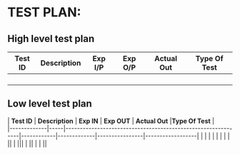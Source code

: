 # TEST PLAN:

## High level test plan

| **Test ID** | **Description**                                              | **Exp I/P** | **Exp O/P** | **Actual Out** |**Type Of Test**  |    
|-------------|--------------------------------------------------------------|------------|-------------|----------------|------------------|
|       |                      | |  |  | |
|        |                        | | || |
|     || | || |
|  |  | | | |  |


## Low level test plan

| **Test ID** |  **Description**                                              | **Exp IN** | **Exp OUT** | **Actual Out** |**Type Of Test**  |    
|-------------|-----|--------------------------------------------------------------|------------|-------------|----------------|------------------|
|             |          |  |  | | |
|    ||  | |||
|      || | | ||

